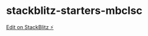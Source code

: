 # stackblitz-starters-mbclsc

[Edit on StackBlitz ⚡️](https://stackblitz.com/edit/stackblitz-starters-mbclsc)
